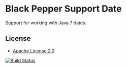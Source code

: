 Black Pepper Support Date
=========================

Support for working with Java 7 dates.

License
-------

* [Apache License 2.0](http://www.apache.org/licenses/LICENSE-2.0.html)

[![Build Status](https://travis-ci.org/BlackPepperSoftware/bp-support-date.svg?branch=master)](https://travis-ci.org/BlackPepperSoftware/bp-support-date)
